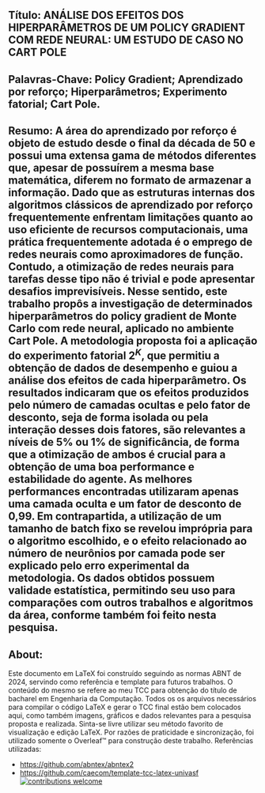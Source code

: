 ## Título: ANÁLISE DOS EFEITOS DOS HIPERPARÂMETROS DE UM POLICY GRADIENT COM REDE NEURAL: UM ESTUDO DE CASO NO CART POLE
## Palavras-Chave: Policy Gradient; Aprendizado por reforço; Hiperparâmetros; Experimento fatorial; Cart Pole.
## Resumo: A área do aprendizado por reforço é objeto de estudo desde o final da década de 50 e possui uma extensa gama de métodos diferentes que, apesar de possuírem a mesma base matemática, diferem no formato de armazenar a informação. Dado que as estruturas internas dos algoritmos clássicos de aprendizado por reforço frequentemente enfrentam limitações quanto ao uso eficiente de recursos computacionais, uma prática frequentemente adotada é o emprego de redes neurais como aproximadores de função. Contudo, a otimização de redes neurais para tarefas desse tipo não é trivial e pode apresentar desafios imprevisíveis. Nesse sentido, este trabalho propôs a investigação de determinados hiperparâmetros do policy gradient de Monte Carlo com rede neural, aplicado no ambiente Cart Pole. A metodologia proposta foi a aplicação do experimento fatorial $2^K$, que permitiu a obtenção de dados de desempenho e guiou a análise dos efeitos de cada hiperparâmetro. Os resultados indicaram que os efeitos produzidos pelo número de camadas ocultas e pelo fator de desconto, seja de forma isolada ou pela interação desses dois fatores, são relevantes a níveis de 5\% ou 1\% de significância, de forma que a otimização de ambos é crucial para a obtenção de uma boa performance e estabilidade do agente. As melhores performances encontradas utilizaram apenas uma camada oculta e um fator de desconto de 0,99. Em contrapartida, a utilização de um tamanho de batch fixo se revelou imprópria para o algoritmo escolhido, e o efeito relacionado ao número de neurônios por camada pode ser explicado pelo erro experimental da metodologia. Os dados obtidos possuem validade estatística, permitindo seu uso para comparações com outros trabalhos e algoritmos da área, conforme também foi feito nesta pesquisa.

## About:
Este documento em LaTeX foi construído seguindo as normas ABNT de 2024, servindo como referência e template para futuros trabalhos. O conteúdo do mesmo se refere ao meu TCC para obtenção do título de bacharel em Engenharia da Computação.
Todos os os arquivos necessários para compilar o código LaTeX e gerar o TCC final estão bem colocados aqui, como também imagens, gráficos e dados relevantes para a pesquisa proposta e realizada. 
Sinta-se livre utilizar seu método favorito de visualização e edição LaTeX. Por razões de praticidade e sincronização, foi utilizado somente o Overleaf™ para construção deste trabalho.
Referências utilizadas:
- https://github.com/abntex/abntex2 
- https://github.com/caecom/template-tcc-latex-univasf [![contributions welcome](https://img.shields.io/badge/contributions-welcome-brightgreen.svg?style=flat-square)](https://github.com/Gabrielr2508/template-tcc-latex-univasf/issues)
